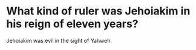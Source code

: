 # What kind of ruler was Jehoiakim in his reign of eleven years?

Jehoiakim was evil in the sight of Yahweh.
